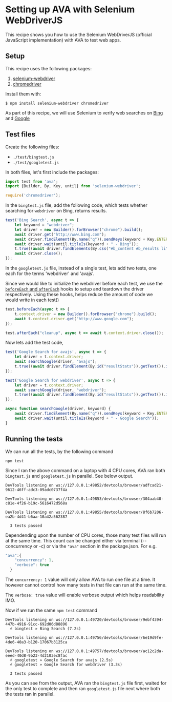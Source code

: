 # Setting up AVA with Selenium WebDriverJS

This recipe shows you how to use the Selenium WebDriverJS (official JavaScript implementation) with AVA to test web apps.

## Setup

This recipe uses the following packages:

1. [selenium-webdriver](https://www.npmjs.com/package/selenium-webdriver)
2. [chromedriver](https://www.npmjs.com/package/chromedriver)

Install them with:

```console
$ npm install selenium-webdriver chromedriver
```

As part of this recipe, we will use Selenium to verify web searches on [Bing](https://www.bing.com) and [Google](https://www.google.com)

## Test files

Create the following files:

- `./test/bingtest.js`
- `./test/googletest.js`

In both files, let's first include the packages:

```js
import test from 'ava';
import {Builder, By, Key, until} from 'selenium-webdriver';

require('chromedriver');
```

In the `bingtest.js` file, add the following code, which tests whether searching for `webdriver` on Bing, returns results.

```js
test('Bing Search', async t => {
	let keyword = "webdriver";
	let driver = new Builder().forBrowser("chrome").build();
	await driver.get("http://www.bing.com");
	await driver.findElement(By.name("q")).sendKeys(keyword + Key.ENTER);
	await driver.wait(until.titleIs(keyword + " - Bing"));
	t.true((await driver.findElements(By.css("#b_content #b_results li"))).length > 0);
	await driver.close();
}); 
```

In the `googletest.js` file, instead of a single test, lets add two tests, one each for the terms 'webdriver' and 'avajs'.

Since we would like to initialize the webdriver before each test, we use the [`beforeEach` and `afterEach`](https://github.com/avajs/ava/blob/master/docs/01-writing-tests.md#before--after-hooks) hooks to setup and teardown the driver respectively. Using these hooks, helps reduce the amount of code we would write in each test()

```js
test.beforeEach(async t => {
	t.context.driver = new Builder().forBrowser("chrome").build();
	await t.context.driver.get("http://www.google.com");
});

test.afterEach("cleanup", async t => await t.context.driver.close());
```

Now lets add the test code,
```js
test('Google Search for avajs', async t => {
	let driver = t.context.driver;	
	await searchGoogle(driver, "avajs");
	t.true((await driver.findElement(By.id("resultStats")).getText()).includes("results"));
});

test('Google Search for webdriver', async t => {
	let driver = t.context.driver;
	await searchGoogle(driver, "webdriver");
	t.true((await driver.findElement(By.id("resultStats")).getText()).includes("results"));
});

async function searchGoogle(driver, keyword) {
	await driver.findElement(By.name("q")).sendKeys(keyword + Key.ENTER);
	await driver.wait(until.titleIs(keyword + " - Google Search"));
}
```

## Running the tests

We can run all the tests, by the following command

```console
npm test
```

Since I ran the above command on a laptop with 4 CPU cores, AVA ran both `bingtest.js` and `googletest.js` in parallel. See below output.

```console
DevTools listening on ws://127.0.0.1:49852/devtools/browser/adfcad21-9612-46ff-adc3-09adc0737f4a

DevTools listening on ws://127.0.0.1:49853/devtools/browser/304aab40-c81e-4f26-b19c-5616472d568a

DevTools listening on ws://127.0.0.1:49855/devtools/browser/8f6b7206-ea2b-4d41-b6aa-10a42a562387

  3 tests passed
```

Dependending upon the number of CPU cores, those many test files will run at the same time. This count can be changed either via terminal (--concurrency or -c) or via the `"ava"` section in the package.json. For e.g.

```js
"ava":{    
    "concurrency": 1,
    "verbose": true
  }
```

The `concurrency: 1` value will only allow AVA to run one file at a time. It however cannot control how many tests in that file can run at the same time.

The `verbose: true` value will enable verbose output which helps readability IMO.

Now if we run the same `npm test` command

```console
DevTools listening on ws://127.0.0.1:49720/devtools/browser/9ebf4394-447b-4916-91cc-692d06d88896
  √ bingtest » Bing Search (7.2s)

DevTools listening on ws://127.0.0.1:49756/devtools/browser/6e19d9fe-4de6-40a3-b120-17067b3125ca

DevTools listening on ws://127.0.0.1:49757/devtools/browser/ac12c2da-eeed-40d8-9b23-4d2103ec8fac
  √ googletest » Google Search for avajs (2.5s)
  √ googletest » Google Search for webdriver (3.3s)

  3 tests passed
```

As you can see from the output, AVA ran the `bingtest.js` file first, waited for the only test to complete and then ran `googletest.js` file next where both the tests ran in parallel.
